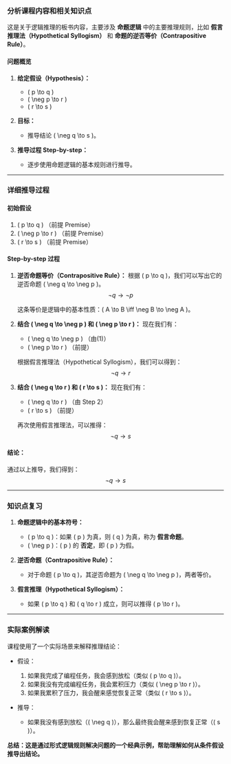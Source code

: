 ### 分析课程内容和相关知识点

这是关于逻辑推理的板书内容，主要涉及 **命题逻辑** 中的主要推理规则，比如 **假言推理法（Hypothetical Syllogism）** 和 **命题的逆否等价（Contrapositive Rule）**。

#### **问题概览**
1. **给定假设（Hypothesis）：**
   - \( p \to q \)
   - \( \neg p \to r \)
   - \( r \to s \)
   
2. **目标：**
   - 推导结论 \( \neg q \to s \)。

3. **推导过程 Step-by-step：**
   - 逐步使用命题逻辑的基本规则进行推导。

---

### **详细推导过程**

#### **初始假设**
1. \( p \to q \) （前提 Premise）
2. \( \neg p \to r \) （前提 Premise）
3. \( r \to s \) （前提 Premise）

#### **Step-by-step 过程**

1. **逆否命题等价（Contrapositive Rule）：**
   根据 \( p \to q \)，我们可以写出它的逆否命题 \( \neg q \to \neg p \)。
   $$
   \neg q \to \neg p
   $$

   这条等价是逻辑中的基本性质：\( A \to B \iff \neg B \to \neg A \)。

2. **结合 \( \neg q \to \neg p \) 和 \( \neg p \to r \)：**
   现在我们有：
   - \( \neg q \to \neg p \) （由(1)）
   - \( \neg p \to r \) （前提）
   
   根据假言推理法（Hypothetical Syllogism），我们可以得到：
   $$
   \neg q \to r
   $$

3. **结合 \( \neg q \to r \) 和 \( r \to s \)：**
   现在我们有：
   - \( \neg q \to r \) （由 Step 2）
   - \( r \to s \) （前提）
   
   再次使用假言推理法，可以推得：
   $$
   \neg q \to s
   $$

#### **结论：**
通过以上推导，我们得到：
$$
\neg q \to s
$$

---

### **知识点复习**

1. **命题逻辑中的基本符号：**
   - \( p \to q \)：如果 \( p \) 为真，则 \( q \) 为真，称为 **假言命题**。
   - \( \neg p \)：\( p \) 的 **否定**，即 \( p \) 为假。

2. **逆否命题（Contrapositive Rule）：**
   - 对于命题 \( p \to q \)，其逆否命题为 \( \neg q \to \neg p \)，两者等价。

3. **假言推理（Hypothetical Syllogism）：**
   - 如果 \( p \to q \) 和 \( q \to r \) 成立，则可以推得 \( p \to r \)。

---

### **实际案例解读**
课程使用了一个实际场景来解释推理结论：
- 假设：
  1. 如果我完成了编程任务，我会感到放松（类似 \( p \to q \)）。
  2. 如果我没有完成编程任务，我会累积压力（类似 \( \neg p \to r \)）。
  3. 如果我累积了压力，我会醒来感觉恢复正常（类似 \( r \to s \)）。

- 推导：
  - 如果我没有感到放松（\( \neg q \)），那么最终我会醒来感到恢复正常（\( s \)）。

**总结：这是通过形式逻辑规则解决问题的一个经典示例，帮助理解如何从条件假设推导出结论。**
